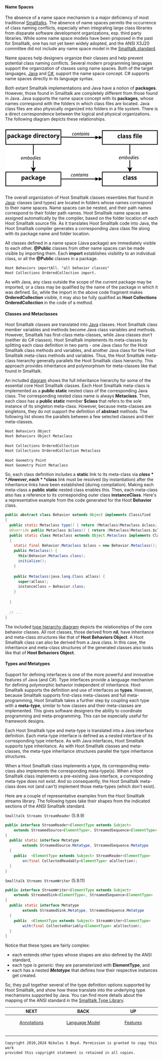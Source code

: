 #### Name Spaces ####

The absence of a name space mechanism is a major deficiency of most traditional [Smalltalks][smalltalk].
The absence of name spaces permits the occurrence of class naming conflicts, especially when integrating large
class libraries from disparate software development organizations, esp. third party libraries.
While some name space models have been proposed in the past for Smalltalk, one has not yet been widely adopted,
and the ANSI X3J20 committee did not include any name space model in the [Smalltalk standard][st-ansi].

Name spaces help designers organize their classes and help prevent potential class naming conflicts.
Several modern programming languages support the organization of classes using name spaces.
Both of the target languages, [Java][java] and [C#][csharp], support the name space concept.
C# supports name spaces directly in its language syntax.

Both extant Smalltalk implementations and Java have a notion of **packages**.
However, those found in Smalltalk are completely different from those found in Java.
Java supports the name space concept with its **packages**, whose names correspond with the folders in which
class files are located.
Java class files are also physically organized into folders in a file system.
There is a direct correspondence between the logical and physical organizations.
The following diagram depicts these relationships.

![Packaging][packages]

The overall organization of Hoot Smalltalk classes resembles that found in [Java][java]: classes (and types)
are located in folders whose names correspond to their name spaces.
Name spaces can be nested, and their path names correspond to their folder path names.
Hoot Smalltalk name spaces are assigned automatically by the compiler, based on the folder
location of each Hoot Smalltalk source file.
As it translates Hoot Smalltalk code into Java, the Hoot Smalltalk compiler generates a corresponding Java
class file along with its package name and folder location.

All classes defined in a name space (Java package) are immediately visible to each other.
**@Public** classes from other name spaces can be made visible by importing them.
Each **import** establishes visibility to an individual class, or all the **@Public** classes in a package.

```smalltalk
Hoot Behaviors importAll. "all behavior classes"
Hoot Collections OrderedCollection import.
```

As with Java, any class outside the scope of the current package may be imported,
or a class may be qualified by the name of the package in which it was defined.
So, while the import in the above code fragment makes **OrderedCollection** visible,
it may also be fully qualified as **Hoot Collections OrderedCollection** in the code of a method.

#### Classes and Metaclasses ####

Hoot Smalltalk classes are translated into [Java][java] classes.
Hoot Smalltalk class member variables and methods become Java class variables and methods.
However, Smalltalk has first-class meta-classes, while Java classes don't (neither do C# classes).
Hoot Smalltalk implements its meta-classes by splitting each class definition in two parts -
one Java class for the Hoot Smalltalk class methods and variables, and another Java class for the
Hoot Smalltalk meta-class methods and variables.
Thus, the Hoot Smalltalk meta-class hierarchy generally parallels the Hoot Smalltalk class hierarchy.
This approach provides inheritance and polymorphism for meta-classes like that found in Smalltalk.

An included [diagram](hierarchy.md#type-hierarchy-diagram) shows the full inheritance hierarchy for some of the
essential core Hoot Smalltalk classes.
Each Hoot Smalltalk meta-class is implemented as a **public static** nested class of the corresponding Java class.
The corresponding nested class name is always **Metaclass**.
Then, each class has a **public static** member **$class** that refers to the sole instance of its singleton meta-class.
However, because meta-classes are singletons, they do not support the definition of **abstract** methods.
The following list shows the parallels between a few selected classes and their meta-classes.

```
Hoot Behaviors Object
Hoot Behaviors Object Metaclass

Hoot Collections OrderedCollection
Hoot Collections OrderedCollection Metaclass

Hoot Geometry Point
Hoot Geometry Point Metaclass
```

So, each class definition includes a **static** link to its meta-class via **$class**.
However, each **$class** link must be resolved (by instantiation) after the inheritance links
have been established (during compilation).
Making each meta-class a **public static** nested class enables this.
Then, each meta-class also has a reference to its corresponding outer class **instanceClass**.
Here's a representative example from the code generated for the Hoot **Behavior** class.

```java
public abstract class Behavior extends Object implements Classified
{
  public static Metaclass type() { return (Metaclass)Metaclass.$class; }
  @Override public Metaclass $class() { return (Metaclass)Metaclass.$class; }
  public static class Metaclass extends Object.Metaclass implements Classified.Metatype
  {
    static final Behavior.Metaclass $class = new Behavior.Metaclass();
    public Metaclass() {
      this(Behavior.Metaclass.class);
      initialize();
    }

    public Metaclass(java.lang.Class aClass) {
      super(aClass);
      instanceClass = Behavior.class;
    }

  }

  // ...
}

```


The included [type hierarchy diagram](hierarchy.md#type-hierarchy-diagram) depicts the
relationships of the core behavior classes.
All root classes, those derived from **nil**, have inheritance and meta-class structures
like that of **Hoot Behaviors Object**.
A Hoot Smalltalk class can also be derived from a Java class.
In this case, the inheritance and meta-class structures of the generated classes also looks
like that of **Hoot Behaviors Object**.

#### Types and Metatypes ####

Support for defining interfaces is one of the more powerful and innovative features of Java (and C#).
Type interfaces provide a language mechanism for defining polymorphic behavior independent of inheritance.
Hoot Smalltalk supports the definition and use of interfaces as **types**.
However, because Smalltalk supports first-class meta-classes and full meta-programming,
Hoot Smalltalk takes a further step by coupling each type with a **meta-type**, similar to how classes and
their meta-classes are implemented.
This gives software designers the ability to coordinate programming and meta-programming.
This can be especially useful for framework designs.

Each Hoot Smalltalk type and meta-type is translated into a Java interface definition.
Each meta-type interface is defined as a nested interface of its corresponding type interface.
As with Java interfaces, Hoot Smalltalk supports type inheritance.
As with Hoot Smalltalk classes and meta-classes, the meta-type inheritance structures parallel the type inheritance structures.

When a Hoot Smalltalk class implements a type, its corresponding meta-class also implements the corresponding meta-type(s).
When a Hoot Smalltalk class implements a pre-existing Java interface, a corresponding meta-type does not exist.
And so consequently, the Hoot Smalltalk meta-class does not (and can't) implement those meta-types (which don't exist).

Here are a couple of representative examples from the Hoot Smalltalk streams library.
The following types take their shapes from the indicated sections of the ANSI Smalltalk standard.

`Smalltalk Streams StreamReader` (5.9.9)
```java
public interface StreamReader<ElementType extends Subject>
    extends StreamedSource<ElementType>, StreamedSequence<ElementType>
{
  public static interface Metatype
        extends StreamedSource.Metatype, StreamedSequence.Metatype
  {
    public  <ElementType extends Subject> StreamReader<ElementType>
        on(final CollectedReadably<ElementType> aCollection);
  }
}
```

`Smalltalk Streams StreamWriter` (5.9.11)
```java
public interface StreamWriter<ElementType extends Subject>
    extends StreamedSink<ElementType>, StreamedSequence<ElementType>
{
  public static interface Metatype
        extends StreamedSink.Metatype, StreamedSequence.Metatype
  {
    public  <ElementType extends Subject> StreamWriter<ElementType>
        with(final CollectedVariably<ElementType> aCollection);
  }
}
```

Notice that these types are fairly complex:

* each extends other types whose shapes are also defined by the ANSI standard,
* each type is _generic_: they are parameterized with **ElementType**, and
* each has a nested _**Metatype**_ that defines how their respective instances get created.

So, they pull together several of the type definition options supported by Hoot Smalltalk, and show how these translate
into the underlying type mechanisms supported by Java.
You can find more details about the mapping of the ANSI standard in the
[Smalltalk Type Library](../code-smalltalk#smalltalk-type-library).

| **NEXT** | **BACK** | **UP** |
| -------- | -------- | ------ |
| <p align="center">[Annotations][notes]</p><img width="250" height="1" /> | <p align="center">[Language Model][model]</p><img width="250" height="1" />  | <p align="center">[Features][features]</p><img width="250" height="1" />  |


```
Copyright 2010,2024 Nikolas S Boyd. Permission is granted to copy this work 
provided this copyright statement is retained in all copies.
```

[design]: README.md#hoot-smalltalk-design-notes
[features]: README.md#features
[intro]: intro.md#introduction "Intro"
[build]: build.md#building-from-sources "Build"
[tool-needs]: build.md#tools-needed "Tools Needed"
[tools]: tools.md#tool-integration "Tools"
[planning]: planning.md#project-planning "Planning"
[structure]: structure.md#project-structure "Structure"
[model]: model.md#language-model "Language Model"
[spaces]: libs.md#name-spaces "Name Spaces"
[classes]: libs.md#classes-and-metaclasses "Classes"
[types]: libs.md#types-and-metatypes "Types"
[access]: notes.md#access-controls "Access Controls"
[notes]: notes.md#annotations "Annotations"
[decor]: notes.md#decorations "Decorations"
[optional]: notes.md#optional-types "Optional Types"
[generics]: notes.md#generic-types "Generics"
[methods]: methods.md#methods "Methods"
[comments]: methods.md#comments "Comments"
[xop]: methods.md#interoperability "Interoperability"
[prims]: methods.md#primitive-methods "Primitives"
[blocks]: blocks.md#blocks "Blocks"
[except]: exceptions.md#exceptions "Exceptions"
[faq]: faq.md#frequently-asked-questions "Questions"
[usage]: usage.md#hoot-compiler-usage "Usage"
[threads]: blocks.md#threads "Threads"
[tests]: tests.md#test-framework "Tests"
[console-apps]: tests.md#running-applications
[hoot-dotnet]: dotnet.md#running-hoot-smalltalk-on-net "Dot Net"

[smalltalk]: https://en.wikipedia.org/wiki/Smalltalk "Smalltalk"
[images]: https://en.wikipedia.org/wiki/Smalltalk#Image-based_persistence "Image Persistence"
[java]: https://en.wikipedia.org/wiki/Java_%28programming_language%29 "Java"
[csharp]: https://en.wikipedia.org/wiki/C_Sharp_%28programming_language%29 "C#"
[antlr]: https://www.antlr.org/ "ANTLR"
[st]: https://www.stringtemplate.org/ "StringTemplate"
[git]: https://git-scm.com/ "Git"
[github]: https://github.com/ "GitHub"
[nexus]: https://www.sonatype.com/nexus "Sonatype Nexus"
[generics]: https://en.wikipedia.org/wiki/Parametric_polymorphism "Generic Types"

[hoot-ansi]: ANSI-X3J20-1.9.pdf
[squeak-ansi]: https://wiki.squeak.org/squeak/172
[st-ansi]: https://web.archive.org/web/20060216073334/http://www.smalltalk.org/versions/ANSIStandardSmalltalk.html
[type-diagram]: https://github.com/nikboyd/hoot-smalltalk/blob/main/hoot-design/pics/behaviors.svg "Metaclasses"
[packages]: https://github.com/nikboyd/hoot-smalltalk/blob/main/hoot-design/pics/packages.svg "Packaging"
